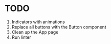 # TODO

1. Indicators with animations
1. Replace all buttons with the Button component
1. Clean up the App page
1. Run linter
